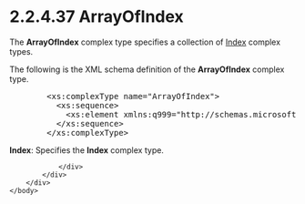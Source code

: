 <html dir="LTR" xmlns:mshelp="http://msdn.microsoft.com/mshelp" xmlns:ddue="http://ddue.schemas.microsoft.com/authoring/2003/5" xmlns:xlink="http://www.w3.org/1999/xlink" xmlns:tool="http://www.microsoft.com/tooltip">
    <head>
        <meta http-equiv="Content-Type" content="text/html; CHARSET=utf-8"></meta>
        <meta name="save" content="history"></meta>
        <title>2.2.4.37 ArrayOfIndex</title>
        <xml>
            <mshelp:toctitle title="2.2.4.37 ArrayOfIndex"></mshelp:toctitle>
            <mshelp:rltitle title="[MS-SSMDSWS-15]: ArrayOfIndex"></mshelp:rltitle>
            <mshelp:keyword index="A" term="50ec56c8-604b-4f74-829b-055aecb16836"></mshelp:keyword>
            <mshelp:attr name="DCSext.ContentType" value="open specification"></mshelp:attr>
            <mshelp:attr name="AssetID" value="50ec56c8-604b-4f74-829b-055aecb16836"></mshelp:attr>
            <mshelp:attr name="TopicType" value="kbRef"></mshelp:attr>
            <mshelp:attr name="DCSext.Title" value="[MS-SSMDSWS-15]: ArrayOfIndex" />
        </xml>
    </head>
    <body>
        <div id="header">
            <h1 class="heading">2.2.4.37 ArrayOfIndex</h1>
        </div>
        <div id="mainSection">
            <div id="mainBody">
                <div id="allHistory" class="saveHistory"></div>
                <div id="sectionSection0" class="section" name="collapseableSection">
                    

<p>The <b>ArrayOfIndex</b> complex type specifies a collection
of <a href="f7f0b727-f4ac-484d-a022-aa438d284d82.md">Index</a> complex types.</p>

<p>The following is the XML schema definition of the <b>ArrayOfIndex</b>
complex type.</p>

<dl>
<dd>
<div><pre>   &lt;xs:complexType name=&quot;ArrayOfIndex&quot;&gt;
     &lt;xs:sequence&gt;
       &lt;xs:element xmlns:q999=&quot;http://schemas.microsoft.com/sqlserver/masterdataservices/2009/09&quot; minOccurs=&quot;0&quot; maxOccurs=&quot;unbounded&quot; name=&quot;Index&quot; nillable=&quot;true&quot; type=&quot;q999:Index&quot; xmlns:xs=&quot;http://www.w3.org/2001/XMLSchema&quot; /&gt;
     &lt;/xs:sequence&gt;
   &lt;/xs:complexType&gt;
</pre></div>
</dd></dl>

<p><b>Index</b>: Specifies the <b>Index</b> complex
type.</p>


                </div>
            </div>
        </div>
    </body>
</html>